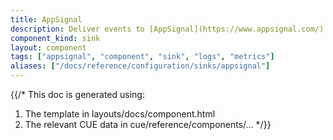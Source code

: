 ```yaml
---
title: AppSignal
description: Deliver events to [AppSignal](https://www.appsignal.com/)
component_kind: sink
layout: component
tags: ["appsignal", "component", "sink", "logs", "metrics"]
aliases: ["/docs/reference/configuration/sinks/appsignal"]
---
```


{{/*
This doc is generated using:

1. The template in layouts/docs/component.html
2. The relevant CUE data in cue/reference/components/...
   */}}
